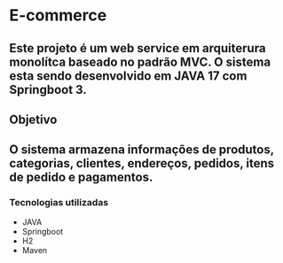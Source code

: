 # E-commerce

Este projeto é um web service em arquiterura monolítca baseado no padrão MVC. 
O sistema esta sendo desenvolvido em JAVA 17 com Springboot 3. 
---

## Objetivo
   **O sistema armazena informações de produtos, categorias, clientes, endereços, pedidos, itens de pedido e pagamentos.**
---

### Tecnologias utilizadas

* JAVA
* Springboot
* H2
* Maven
